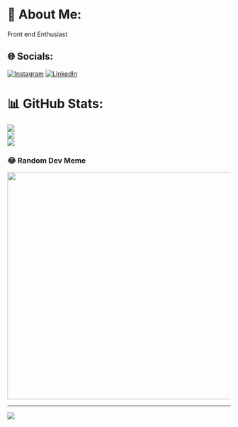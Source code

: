 # 💫 About Me:
Front end Enthusiast


## 🌐 Socials:
[![Instagram](https://img.shields.io/badge/Instagram-%23E4405F.svg?logo=Instagram&logoColor=white)](https://instagram.com/undefined_re) [![LinkedIn](https://img.shields.io/badge/LinkedIn-%230077B5.svg?logo=linkedin&logoColor=white)](https://linkedin.com/in/muhamadraisyaf) 


# 📊 GitHub Stats:
![](https://github-readme-stats.vercel.app/api?username=raisyaf20&theme=dark&hide_border=false&include_all_commits=false&count_private=false)<br/>
![](https://github-readme-streak-stats.herokuapp.com/?user=raisyaf20&theme=dark&hide_border=false)<br/>
![](https://github-readme-stats.vercel.app/api/top-langs/?username=raisyaf20&theme=dark&hide_border=false&include_all_commits=false&count_private=false&layout=compact)

### 😂 Random Dev Meme
<img src="https://random-memer.herokuapp.com/" width="512px"/>

---
[![](https://visitcount.itsvg.in/api?id=raisyaf20&icon=0&color=0)](https://visitcount.itsvg.in)

<!-- Proudly created with GPRM ( https://gprm.itsvg.in ) -->

<!--
**raisyaf20/raisyaf20** is a ✨ _special_ ✨ repository because its `README.md` (this file) appears on your GitHub profile.

Here are some ideas to get you started:

- 🔭 I’m currently working on ...
- 🌱 I’m currently learning ...
- 👯 I’m looking to collaborate on ...
- 🤔 I’m looking for help with ...
- 💬 Ask me about ...
- 📫 How to reach me: ...
- 😄 Pronouns: ...
- ⚡ Fun fact: ...
-->
